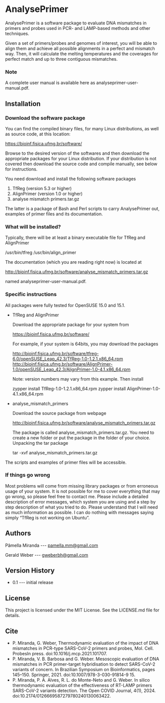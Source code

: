 # AnalysePrimer

AnalysePrimer is a software package to evaluate DNA mismatches in primers and probes used in PCR- and LAMP-based methods and other techniques.

Given a set of primers/probes and genomes of interest, you will be able to align them and achieve all possible alignments in a perfect and mismatch way. Then, it will calculate the melting temperatures and the coverages for perfect match and up to three contiguous mismatches.

### Note

A complete user manual is available here as analyseprimer-user-manual.pdf.

## Installation

### Download the software package

You can find the compiled binary files, for many Linux distributions, as well as source code, at this location:

https://bioinf.fisica.ufmg.br/software/

Browse to the desired version of the softwares and then download the appropriate packages for your Linux distribution. If your distribution is not covered then download the source code and compile manually, see below for instructions.

You need download and install the following software packages

1. TfReg (version 5.3 or higher)
2. AlignPrimer (version 1.0 or higher)
3. analyse mismatch primers.tar.gz

The latter is a package of Bash and Perl scripts to carry AnalysePrimer out, examples of primer files and its documentation.

### What will be installed?

Typically, there will be at least a binary executable file for TfReg and AlignPrimer

/usr/bin/tfreg
/usr/bin/align_primer

The documentation (which you are reading right now) is located at 

http://bioinf.fisica.ufmg.br/software/analyse_mismatch_primers.tar.gz

named analyseprimer-user-manual.pdf.

### Specific instructions

All packages were fully tested for OpenSUSE 15.0 and 15.1.

* TfReg and AlignPrimer

  Download the appropriate package for your system from

  https://bioinf.fisica.ufmg.br/software/

  For example, if your system is 64bits, you may download the packages

  http://bioinf.fisica.ufmg.br/software/tfreg-6.0/openSUSE_Leap_42.3/TfReg-1.0-1.2.1.x86_64.rpm
  http://bioinf.fisica.ufmg.br/software/AlignPrimer-1.0/openSUSE_Leap_42.3/AlignPrimer-1.0-4.1.x86_64.rpm

  Note: version numbers may vary from this example. Then install

  zypper install TfReg-1.0-1.2.1.x86_64.rpm
  zypper install AlignPrimer-1.0-4.1.x86_64.rpm

* analyse_mismatch_primers

  Download the source package from webpage

  http://bioinf.fisica.ufmg.br/software/analyse_mismatch_primers.tar.gz

  The package is called analyse_mismatch_primers.tar.gz. You need to create a new folder or put the package in the folder of your choice. 
  Unpacking the tar package

  tar -xvf analyse_mismatch_primers.tar.gz

The scripts and examples of primer files will be accessible.

### If things go wrong

Most problems will come from missing library packages or from erroneous usage of your system. It is not possible for me to cover everything that may go wrong, so please feel free to contact me. Please include a detailed description of error messages, which system you are using and a step by step description of what you tried to do. Please understand that I will need as much information as possible. I can do nothing with messages saying simply “TfReg is not working on Ubuntu”.

## Authors

Pâmella Miranda --- pamella.mm@gmail.com

Gerald Weber --- gweberbh@gmail.com

## Version History

* 0.1 --- initial release

## License

This project is licensed under the MIT License.
See the LICENSE.md file for details.

## Cite

* P. Miranda, G. Weber, Thermodynamic evaluation of the impact of DNA mismatches in PCR-type SARS-CoV-2 primers and probes, Mol. Cell. ProbesIn press. doi:10.1016/j.mcp.2021.101707.
* P. Miranda, V. B. Barbosa and G. Weber. Mesoscopic evaluation of DNA mismatches in PCR primer-target hybridisation to detect SARS-CoV-2 variants of concern. In Brazilian Symposium on Bioinformatics, pages 145–150. Springer, 2021. doi:10.1007/978-3-030-91814-9 15.
* P. Miranda, P. A. Alves, R. L. do Monte-Neto and G. Weber. In silico thermodynamic evaluation of the effectiveness of RT-LAMP primers SARS-CoV-2 variants detection. The Open COVID Journal, 4(1), 2024. doi:10.2174/0126669587279780240130063422.
